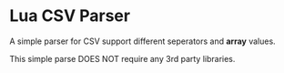 # Lua CSV Parser

A simple parser for CSV support different seperators and **array** values.

This simple parse DOES NOT require any 3rd party libraries.
